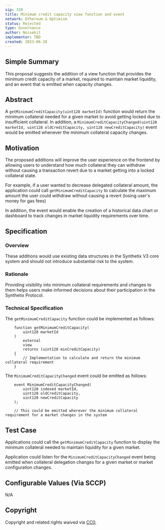 ```yaml
---
sip: 330
title: Minimum credit capacity view function and event
network: Ethereum & Optimism
status: Rejected
type: Governance
author: Noisekit
implementor: TBD
created: 2023-06-28
---
```


## Simple Summary

This proposal suggests the addition of a view function that provides the minimum credit capacity of a market, required to maintain market liquidity, and an event that is emitted when capacity changes.

## Abstract

A `getMinimumCreditCapacity(uint128 marketId)` function would return the minimum collateral needed for a given market to avoid getting locked due to insufficient collateral. In addition, a `MinimumCreditCapacityChanged(uint128 marketId, uint128 oldCreditCapacity, uint128 newCreditCapacity)` event would be emitted whenever the minimum collateral capacity changes.

## Motivation

The proposed additions will improve the user experience on the frontend by allowing users to understand how much collateral they can withdraw without causing a transaction revert due to a market getting into a locked collateral state.

For example, if a user wanted to decrease delegated collateral amount, the application could call `getMinimumCreditCapacity` to calculate the maximum amount the user could withdraw without causing a revert (losing user's money for gas fees)

In addition, the event would enable the creation of a historical data chart or dashboard to track changes in market liquidity requirements over time.

## Specification

### Overview

These additions would use existing data structures in the Synthetix V3 core system and should not introduce substantial risk to the system.

### Rationale

Providing visibility into minimum collateral requirements and changes to them helps users make informed decisions about their participation in the Synthetix Protocol.

### Technical Specification

The `getMinimumCreditCapacity` function could be implemented as follows:

```solidity
    function getMinimumCreditCapacity(
        uint128 marketId
    )
        external
        view
        returns (uint128 minCreditCapacity)
    {
        // Implementation to calculate and return the minimum collateral requirement
    }
```

The `MinimumCreditCapacityChanged` event could be emitted as follows:

```solidity
    event MinimumCreditCapacityChanged(
        uint128 indexed marketId,
        uint128 oldCreditCapacity,
        uint128 newCreditCapacity
    );
    
    // This could be emitted wherever the minimum collateral requirement for a market changes in the system
```

## Test Case
Applications could call the `getMinimumCreditCapacity` function to display the minimum collateral needed to maintain liquidity for a given market.

Application could listen for the `MinimumCreditCapacityChanged` event being emitted when collateral delegation changes for a given market or market configuration changes.

## Configurable Values (Via SCCP)
N/A

## Copyright
Copyright and related rights waived via [CC0](https://creativecommons.org/publicdomain/zero/1.0/).
